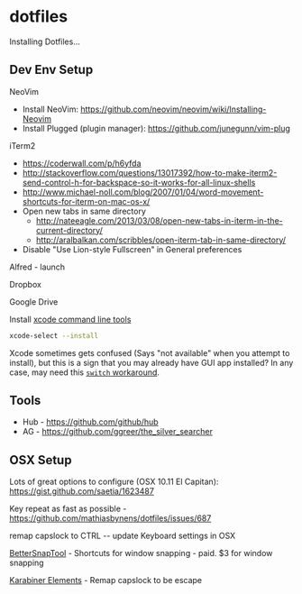 dotfiles
========

Installing Dotfiles...

## Dev Env Setup

NeoVim

- Install NeoVim: https://github.com/neovim/neovim/wiki/Installing-Neovim
- Install Plugged (plugin manager): https://github.com/junegunn/vim-plug

iTerm2

- https://coderwall.com/p/h6yfda
- http://stackoverflow.com/questions/13017392/how-to-make-iterm2-send-control-h-for-backspace-so-it-works-for-all-linux-shells
- http://www.michael-noll.com/blog/2007/01/04/word-movement-shortcuts-for-iterm-on-mac-os-x/
- Open new tabs in same directory
    - http://nateeagle.com/2013/03/08/open-new-tabs-in-iterm-in-the-current-directory/
    - http://aralbalkan.com/scribbles/open-iterm-tab-in-same-directory/
- Disable "Use Lion-style Fullscreen" in General preferences

Alfred - launch

Dropbox

Google Drive

Install [xcode command line tools](http://stackoverflow.com/questions/19066647/xcode-5-0-error-installing-command-line-tools)

```bash
xcode-select --install
```

Xcode sometimes gets confused (Says "not available" when you attempt to install), but this is a sign that you may already have GUI app installed? In any case, may need this [`switch` workaround](http://stackoverflow.com/questions/9477860/xcode-select-switch-path-when-using-cli-toolkit).

## Tools

- Hub - https://github.com/github/hub
- AG - https://github.com/ggreer/the_silver_searcher

## OSX Setup

Lots of great options to configure (OSX 10.11 El Capitan): https://gist.github.com/saetia/1623487

Key repeat as fast as possible - https://github.com/mathiasbynens/dotfiles/issues/687

remap capslock to CTRL -- update Keyboard settings in OSX

[BetterSnapTool](https://itunes.apple.com/us/app/bettersnaptool/id417375580?mt=12) - Shortcuts for window snapping - paid. $3 for window snapping

[Karabiner Elements](https://github.com/tekezo/Karabiner-Elements) - Remap capslock to be escape
